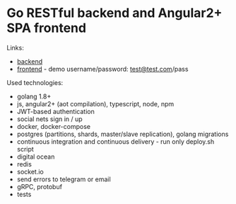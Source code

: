 # Go RESTful backend and Angular2+ SPA frontend

Links:

* [backend](http://zhanat.site:8080/ping)
* [frontend](http://zhanat.site) - demo username/password: test@test.com/pass

Used technologies:

* golang 1.8+
* js, angular2+ (aot compilation), typescript, node, npm
* JWT-based authentication
* social nets sign in / up
* docker, docker-compose
* postgres (partitions, shards, master/slave replication), golang migrations
* continuous integration and continuous delivery - run only deploy.sh script
* digital ocean
* redis
* socket.io
* send errors to telegram or email
* gRPC, protobuf
* tests
